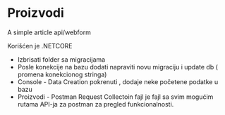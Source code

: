 # Proizvodi
A simple article api/webform 

Korišćen je .NETCORE 
- Izbrisati folder sa migracijama
- Posle konekcije na bazu dodati napraviti novu migraciju i update db ( promena konekcionog stringa)
- Console - Data Creation pokrenuti , dodaje neke početene podatke u bazu
- Proizvodi - Postman Request Collectoin fajl je fajl sa svim mogućim rutama API-ja za postman za pregled funkcionalnosti.
